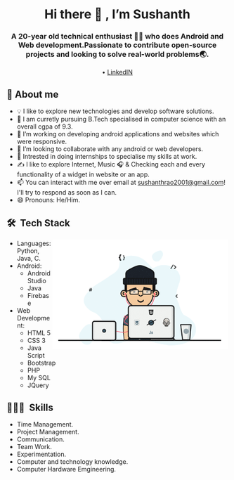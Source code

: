  <h1 align="center">Hi there 👋 , I’m Sushanth</h1>
 <h3 align="center">A 20-year old technical enthusiast 👨‍💻 who does Android and Web development.Passionate to contribute open-source projects and looking to solve real-world problems🌏.</h3> 
 <p align="center">
  • <a href="https://www.linkedin.com/in/sushanth-rao-nannepaga-4831b120b/">LinkedIN</a> 
</p>

 ## 📖 About me
- 💡 I like to explore new technologies and develop software solutions.
- 👀 I am curretly pursuing B.Tech specialised in computer science with an overall cgpa of 9.3.
- 🌱 I’m working on developing android applications and websites which were responsive.
- 💞️ I’m looking to collaborate with any android or web developers.
- 🧠 Intrested in doing internships to specialise my skills at work.
- ✍️ I like to explore Internet, Music 🎧 & Checking each and every functionality of a widget in website or an app.
- 📫 You can interact with me over email at sushanthrao2001@gmail.com! I'll try to respond as soon as I can.
- 😄 Pronouns: He/Him.

## 🛠 &nbsp;Tech Stack
<a target="_blank">
  <img align="right" height="250" width="400" alt="GIF" src="https://github.com/Sushanthrao2001/About_me/blob/main/image.gif">
</a>

 - Languages: Python, Java, C.
 - Android:
   - Android Studio
   - Java
   - Firebase
 - Web Development:
   - HTML 5
   - CSS 3
   - Java Script
   - Bootstrap
   - PHP
   - My SQL
   - JQuery
 
## 👨🏻‍💻 &nbsp;Skills
 - Time Management.
 - Project Management.
 - Communication.
 - Team Work.
 - Experimentation.
 - Computer and technology knowledge.
 - Computer Hardware Emgineering.
  


<!---
Sushanthrao2001/Sushanthrao2001 is a ✨ special ✨ repository because its `README.md` (this file) appears on your GitHub profile.
You can click the Preview link to take a look at your changes.
--->
